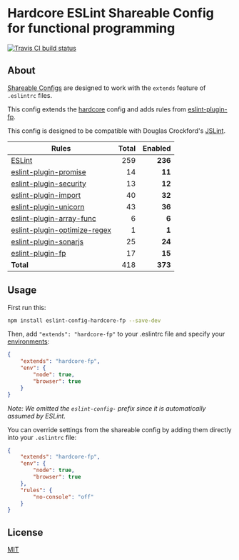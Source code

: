 # Hardcore ESLint Shareable Config for functional programming

[![Travis CI build status](https://img.shields.io/travis/EvgenyOrekhov/eslint-config-hardcore-fp/master.svg?style=flat-square)](https://travis-ci.org/EvgenyOrekhov/eslint-config-hardcore-fp)

## About

[Shareable Configs](https://eslint.org/docs/developer-guide/shareable-configs)
are designed to work with the `extends` feature of `.eslintrc` files.

This config extends the
[hardcore](https://github.com/EvgenyOrekhov/eslint-config-hardcore)
config and adds rules from
[eslint-plugin-fp](https://github.com/jfmengels/eslint-plugin-fp).

This config is designed to be compatible with Douglas Crockford's
[JSLint](https://jslint.com/).

| Rules                                                                                        | Total | Enabled |
| -------------------------------------------------------------------------------------------- | ----: | ------: |
| [ESLint](https://eslint.org/docs/rules/)                                                     | 259   | **236** |
| [eslint-plugin-promise](https://github.com/xjamundx/eslint-plugin-promise)                   | 14    | **11**  |
| [eslint-plugin-security](https://github.com/nodesecurity/eslint-plugin-security)             | 13    | **12**  |
| [eslint-plugin-import](https://github.com/benmosher/eslint-plugin-import)                    | 40    | **32**  |
| [eslint-plugin-unicorn](https://github.com/sindresorhus/eslint-plugin-unicorn)               | 43    | **36**  |
| [eslint-plugin-array-func](https://github.com/freaktechnik/eslint-plugin-array-func)         | 6     | **6**   |
| [eslint-plugin-optimize-regex](https://github.com/BrainMaestro/eslint-plugin-optimize-regex) | 1     | **1**   |
| [eslint-plugin-sonarjs](https://github.com/SonarSource/eslint-plugin-sonarjs)                | 25    | **24**  |
| [eslint-plugin-fp](https://github.com/jfmengels/eslint-plugin-fp)                            | 17    | **15**  |
| **Total**                                                                                    | 418   | **373** |

## Usage

First run this:

```bash
npm install eslint-config-hardcore-fp --save-dev
```

Then, add `"extends": "hardcore-fp"` to your .eslintrc file and specify your
[environments](https://eslint.org/docs/user-guide/configuring#specifying-environments):

```json
{
    "extends": "hardcore-fp",
    "env": {
        "node": true,
        "browser": true
    }
}
```

*Note: We omitted the `eslint-config-` prefix since it is automatically assumed
by ESLint.*

You can override settings from the shareable config by adding them directly into
your `.eslintrc` file:

```json
{
    "extends": "hardcore-fp",
    "env": {
        "node": true,
        "browser": true
    },
    "rules": {
        "no-console": "off"
    }
}
```

## License

[MIT](LICENSE)
